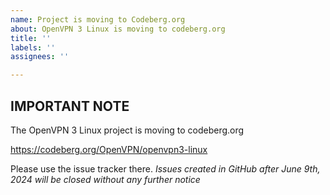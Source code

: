 ```yaml
---
name: Project is moving to Codeberg.org
about: OpenVPN 3 Linux is moving to codeberg.org
title: ''
labels: ''
assignees: ''

---
```


## IMPORTANT NOTE ##

The OpenVPN 3 Linux project is moving to codeberg.org

https://codeberg.org/OpenVPN/openvpn3-linux

Please use the issue tracker there.  *Issues created in GitHub
_after June 9th, 2024_ will be closed without any further notice*
